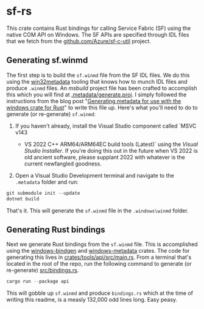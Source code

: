 # sf-rs

This crate contains Rust bindings for calling Service Fabric (SF) using the
native COM API on Windows. The SF APIs are specified through IDL files that we
fetch from the [github.com/Azure/sf-c-util](https://github.com/Azure/sf-c-util)
project.

## Generating sf.winmd

The first step is to build the `sf.winmd` file from the SF IDL files. We do this
using the [win32metadata](https://github.com/microsoft/win32metadata) tooling
that knows how to munch IDL files and produce `.winmd` files. An _msbuild_
project file has been crafted to accomplish this which you will find at
[.metadata/generate.proj](.metadata/generate.proj). I simply followed the
instructions from the blog post "[Generating metadata for use with the windows
crate for
Rust](https://withinrafael.com/2023/01/18/generating-metadata-for-the-windows-crate?)"
to write this file up. Here's what you'll need to do to generate (or
re-generate) `sf.winmd`:

1. If you haven't already, install the Visual Studio component called `MSVC v143
   - VS 2022 C++ ARM64/ARM64EC build tools (Latest)` using the _Visual Studio
   Installer_. If you're doing this out in the future when VS 2022 is old
   ancient software, please supplant 2022 with whatever is the current
   newfangled goodness.

2. Open a Visual Studio Development terminal and navigate to the `.metadata`
   folder and run:

```powershell
git submodule init --update
dotnet build
```

That's it. This will generate the `sf.winmd` file in the `.windows\winmd`
folder.

## Generating Rust bindings

Next we generate Rust bindings from the `sf.winmd` file. This is accomplished
using the [windows-bindgen](https://crates.io/crates/windows-bindgen) and
[windows-metadata](https://crates.io/crates/windows-metadata) crates. The code
for generating this lives in
[crates/tools/api/src/main.rs](crates/tools/api/src/main.rs). From a terminal
that's located in the root of the repo, run the following command to generate
(or re-generate) [src/bindings.rs](src/bindings.rs).

```powershell
cargo run --package api
```

This will gobble up `sf.winmd` and produce `bindings.rs` which at the time of
writing this readme, is a measly 132,000 odd lines long. Easy peasy.